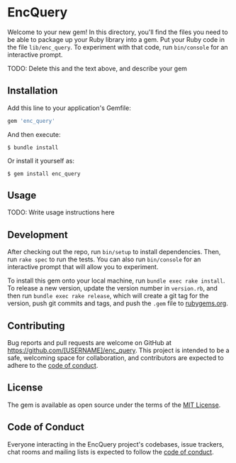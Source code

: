 # EncQuery

Welcome to your new gem! In this directory, you'll find the files you need to be able to package up your Ruby library into a gem. Put your Ruby code in the file `lib/enc_query`. To experiment with that code, run `bin/console` for an interactive prompt.

TODO: Delete this and the text above, and describe your gem

## Installation

Add this line to your application's Gemfile:

```ruby
gem 'enc_query'
```

And then execute:

    $ bundle install

Or install it yourself as:

    $ gem install enc_query

## Usage

TODO: Write usage instructions here

## Development

After checking out the repo, run `bin/setup` to install dependencies. Then, run `rake spec` to run the tests. You can also run `bin/console` for an interactive prompt that will allow you to experiment.

To install this gem onto your local machine, run `bundle exec rake install`. To release a new version, update the version number in `version.rb`, and then run `bundle exec rake release`, which will create a git tag for the version, push git commits and tags, and push the `.gem` file to [rubygems.org](https://rubygems.org).

## Contributing

Bug reports and pull requests are welcome on GitHub at https://github.com/[USERNAME]/enc_query. This project is intended to be a safe, welcoming space for collaboration, and contributors are expected to adhere to the [code of conduct](https://github.com/[USERNAME]/enc_query/blob/master/CODE_OF_CONDUCT.md).


## License

The gem is available as open source under the terms of the [MIT License](https://opensource.org/licenses/MIT).

## Code of Conduct

Everyone interacting in the EncQuery project's codebases, issue trackers, chat rooms and mailing lists is expected to follow the [code of conduct](https://github.com/[USERNAME]/enc_query/blob/master/CODE_OF_CONDUCT.md).
